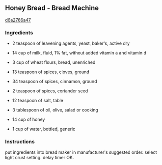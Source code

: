 ## Honey Bread - Bread Machine

[d6a2766a47](http://www.food.com/recipe/honey-bread-bread-machine-64692)

### Ingredients

 - 2 teaspoon of leavening agents, yeast, baker's, active dry

 - 14 cup of milk, fluid, 1% fat, without added vitamin a and vitamin d

 - 3 cup of wheat flours, bread, unenriched

 - 13 teaspoon of spices, cloves, ground

 - 34 teaspoon of spices, cinnamon, ground

 - 2 teaspoon of spices, coriander seed

 - 12 teaspoon of salt, table

 - 3 tablespoon of oil, olive, salad or cooking

 - 14 cup of honey

 - 1 cup of water, bottled, generic

### Instructions

put ingredients into bread maker in manufacturer's suggested order. select light crust setting. delay timer OK.